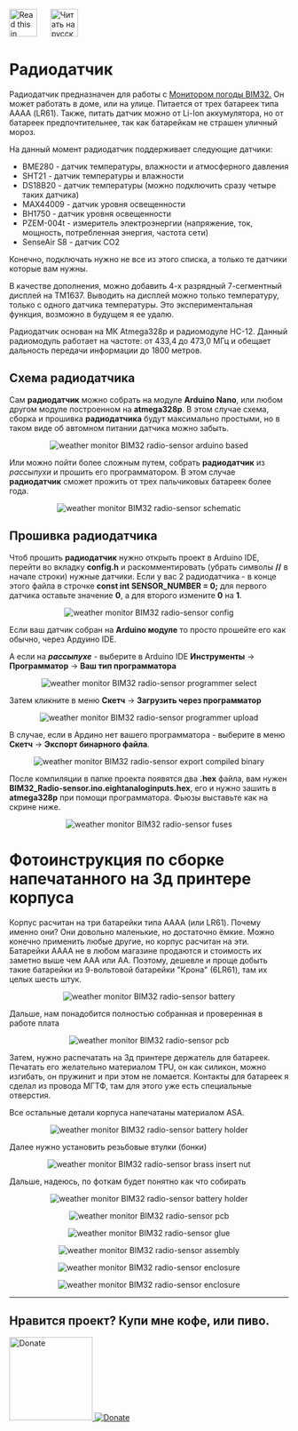 <a href="README.md"><img src="./img/en.png" alt="Read this in english" width="50px" style="margin-right:20px"></a>
<a href="README_RU.md"><img src="./img/ru.png" alt="Читать на русском" width="50px"></a>

# Радиодатчик

Радиодатчик предназначен для работы с <a href="https://github.com/himikat123/Weather-monitor-BIM32">Монитором погоды BIM32.</a> Он может работать в доме, или на улице. Питается от трех батареек типа АААА (LR61). Также, питать датчик можно от Li-Ion аккумулятора, но от батареек предпочтительнее, так как батарейкам не страшен уличный мороз.

На данный момент радиодатчик поддерживает следующие датчики:
 * BME280 - датчик температуры, влажности и атмосферного давления
 * SHT21 - датчик температуры и влажности
 * DS18B20 - датчик температуры (можно подключить сразу четыре таких датчика)
 * MAX44009 - датчик уровня освещенности
 * BH1750 - датчик уровня освещенности
 * PZEM-004t - измеритель электроэнергии (напряжение, ток, мощность, потребленная энергия, частота сети) 
 * SenseAir S8 - датчик CO2

Конечно, подключать нужно не все из этого списка, а только те датчики которые вам нужны.

В качестве дополнения, можно добавить 4-х разрядный 7-сегментный дисплей на TM1637. Выводить на дисплей можно только температуру, только с одного датчика температуры. Это экспериментальная функция, возможно в будущем я ее удалю.

Радиодатчик основан на МК Atmega328p и радиомодуле HC-12. Данный радиомодуль работает на частоте: от 433,4 до 473,0 МГц и обещает дальность передачи информации до 1800 метров. 


## Схема радиодатчика
Сам **радиодатчик** можно собрать на модуле **Arduino Nano**, или любом другом модуле построенном на **atmega328p**. В этом случае схема, сборка и прошивка **радиодатчика** будут максимально простыми, но в таком виде об автомном питании датчика можно забыть.

<p align="center"><img src="./img/arduino.jpg" alt="weather monitor BIM32 radio-sensor arduino based"></p>

Или можно пойти более сложным путем, собрать **радиодатчик** из *рассыпухи* и прошить его программатором. В этом случае **радиодатчик** сможет прожить от трех пальчиковых батареек более года.

<p align="center"><img src="./Schematics/Radio_sensor_schematic.png" alt="weather monitor BIM32 radio-sensor schematic"></p>

## Прошивка радиодатчика
Чтоб прошить **радиодатчик** нужно открыть проект в Arduino IDE, перейти во вкладку **config.h** и раскомментировать (убрать символы **//** в начале строки) нужные датчики. Если у вас 2 радиодатчика - в конце этого файла в строчке **const int SENSOR_NUMBER = 0;** для первого датчика оставьте значение **0**, а для второго измените **0** на **1**.

<p align="center"><img src="./img/radio_sensor_config_RU.jpg" alt="weather monitor BIM32 radio-sensor config"></p>

Если ваш датчик собран на **Arduino модуле** то просто прошейте его как обычно, через Ардуино IDE. 

А если на ***рассыпухе*** - выберите в Arduino IDE **Инструменты** -> **Программатор** -> **Ваш тип программатора**

<p align="center"><img src="./img/radio_sensor_programmer_RU.jpg" alt="weather monitor BIM32 radio-sensor programmer select"></p>

Затем кликните в меню **Скетч** -> **Загрузить через программатор**

<p align="center"><img src="./img/radio_sensor_programmer_upload_RU.jpg" alt="weather monitor BIM32 radio-sensor programmer upload"></p>

В случае, если в Ардино нет вашего программатора - выберите в меню **Скетч** -> **Экспорт бинарного файла**. 

<p align="center"><img src="./img/radio_sensor_export_RU.jpg" alt="weather monitor BIM32 radio-sensor export compiled binary"></p>

После компиляции в папке проекта появятся два **.hex** файла, вам нужен **BIM32_Radio-sensor.ino.eightanaloginputs.hex**, его и нужно зашить в **atmega328p** при помощи программатора. Фьюзы выставьте как на скрине ниже.

<p align="center"><img src="./img/radio_sensor_fuses_RU.jpg" alt="weather monitor BIM32 radio-sensor fuses"></p>


# Фотоинструкция по сборке напечатанного на 3д принтере корпуса

Корпус расчитан на три батарейки типа АААА (или LR61). Почему именно они? Они довольно маленькие, но достаточно ёмкие. Можно конечно применить любые другие, но корпус расчитан на эти. Батарейки АААА не в любом магазине продаются и стоимость их заметно выше чем ААА или АА. Поэтому, дешевле и проще добыть такие батарейки из 9-вольтовой батарейки "Крона" (6LR61), там их целых шесть штук.

<p align="center"><img src="./img/battery.png" alt="weather monitor BIM32 radio-sensor battery"></p>

Дальше, нам понадобится полностью собранная и проверенная в работе плата

<p align="center"><img src="./img/pcb.png" alt="weather monitor BIM32 radio-sensor pcb"></p>

Затем, нужно распечатать на 3д принтере держатель для батареек. Печатать его желательно материалом TPU, он как силикон, можно изгибать, он пружинит и при этом не ломается. Контакты для батареек я сделал из провода МГТФ, там для этого уже есть специальные отверстия.

Все остальные детали корпуса напечатаны материалом ASA. 

<p align="center"><img src="./img/battery_holder.png" alt="weather monitor BIM32 radio-sensor battery holder"></p>

Далее нужно установить резьбовые втулки (бонки)

<p align="center"><img src="./img/radio_sensor1.png" alt="weather monitor BIM32 radio-sensor brass insert nut"></p>

Дальше, надеюсь, по фоткам будет понятно как что собирать

<p align="center"><img src="./img/radio_sensor2.png" alt="weather monitor BIM32 radio-sensor battery holder"></p>

<p align="center"><img src="./img/radio_sensor3.png" alt="weather monitor BIM32 radio-sensor pcb"></p>

<p align="center"><img src="./img/radio_sensor4.png" alt="weather monitor BIM32 radio-sensor glue"></p>

<p align="center"><img src="./img/radio_sensor5.png" alt="weather monitor BIM32 radio-sensor assembly"></p>

<p align="center"><img src="./img/radio_sensor6.png" alt="weather monitor BIM32 radio-sensor enclosure"></p>

<p align="center"><img src="./img/radio_sensor7.png" alt="weather monitor BIM32 radio-sensor enclosure"></p>

<hr>


## Нравится проект? Купи мне кофе, или пиво.

<a href="https://www.buymeacoffee.com/himikat123Q">
    <img src="https://cdn.buymeacoffee.com/buttons/v2/default-yellow.png" alt="Donate" width="150">
</a>

<a href="https://www.paypal.com/donate/?hosted_button_id=R4QDCRKTC9QA6">
    <img src="https://img.shields.io/badge/Donate-PayPal-green.svg" alt="Donate">
</a>